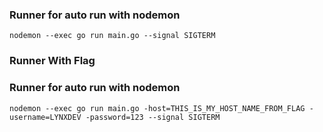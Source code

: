 ### Runner for auto run with nodemon

`nodemon --exec go run main.go --signal SIGTERM`

### Runner With Flag

### Runner for auto run with nodemon

`nodemon --exec go run main.go -host=THIS_IS_MY_HOST_NAME_FROM_FLAG -username=LYNXDEV -password=123 --signal SIGTERM`

